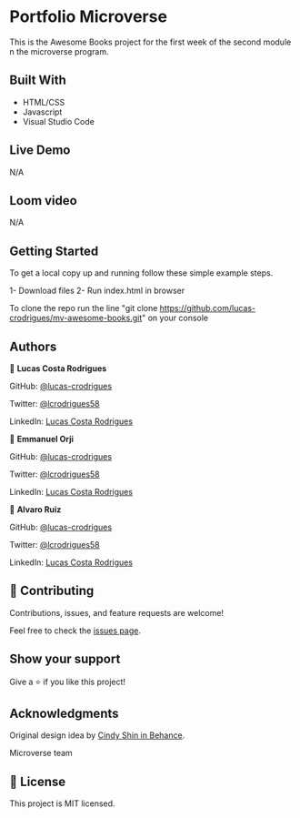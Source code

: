 # Portfolio Microverse
This is the Awesome Books project for the first week of the second module n the microverse program.

## Built With

- HTML/CSS 
- Javascript 
- Visual Studio Code

## Live Demo

 N/A

 ## Loom video

 N/A

## Getting Started

To get a local copy up and running follow these simple example steps.

  1- Download files
  2- Run index.html in browser

To clone the repo run the line "git clone https://github.com/lucas-crodrigues/mv-awesome-books.git" on your console

## Authors

👤 **Lucas Costa Rodrigues**

GitHub: [@lucas-crodrigues](https://github.com/lucas-crodrigues)

Twitter: [@lcrodrigues58](https://twitter.com/lcrodrigues58)

LinkedIn: [Lucas Costa Rodrigues](https://www.linkedin.com/in/lucascostarodrigues/)

👤 **Emmanuel Orji**

GitHub: [@lucas-crodrigues](https://github.com/lucas-crodrigues)

Twitter: [@lcrodrigues58](https://twitter.com/lcrodrigues58)

LinkedIn: [Lucas Costa Rodrigues](https://www.linkedin.com/in/lucascostarodrigues/)

👤 **Alvaro Ruiz**

GitHub: [@lucas-crodrigues](https://github.com/lucas-crodrigues)

Twitter: [@lcrodrigues58](https://twitter.com/lcrodrigues58)

LinkedIn: [Lucas Costa Rodrigues](https://www.linkedin.com/in/lucascostarodrigues/)

## 🤝 Contributing

Contributions, issues, and feature requests are welcome!

Feel free to check the [issues page](https://github.com/lucas-crodrigues/capstone-module-1/issues).

## Show your support
Give a ⭐️ if you like this project!

## Acknowledgments

Original design idea by [Cindy Shin in Behance](https://www.behance.net/adagio07).

Microverse team

## 📝 License
This project is MIT licensed.
